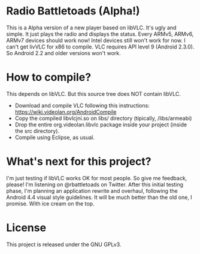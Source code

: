 Radio Battletoads (Alpha!)
==========================

This is a Alpha version of a new player based on libVLC. It's ugly and simple. It just plays
the radio and displays the status. Every ARMv5, ARMv6, ARMv7 devices should work now!
Intel devices still won't work for now. I can't get livVLC for x86 to compile.
VLC requires API level 9 (Android 2.3.0). So Android 2.2 and older versions won't work.

How to compile?
===============
This depends on libVLC. But this source tree does NOT contain libVLC.

 * Download and compile VLC following this instructions: https://wiki.videolan.org/AndroidCompile
 * Copy the compiled libvlcjni.so on libs/<arch> directory (tipically, /libs/armeabi)
 * Drop the entire org.videolan.libvlc package inside your project (inside the src directory).
 * Compile using Eclipse, as usual.
 
What's next for this project?
=============================
I'm just testing if libVLC works OK for most people. So give me feedback, please! I'm listening
on @rbattletoads on Twitter.
After this initial testing phase, I'm planning an application rewrite and overhaul, following the
Android 4.4 visual style guidelines.
It will be much better than the old one, I promise.
With ice cream on the top.

License
=======
This project is released under the GNU GPLv3.
